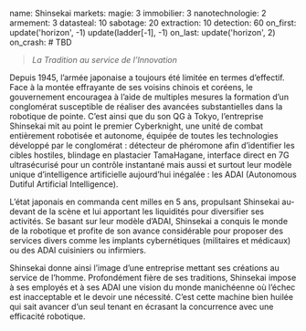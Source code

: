 name: Shinsekai
markets:
    magie: 3
    immobilier: 3
    nanotechnologie: 2
    armement: 3
datasteal: 10
sabotage: 20
extraction: 10
detection: 60
on_first:
    update('horizon', -1)
    update(ladder[-1], -1)
on_last:
    update('horizon', 2)
on_crash:
    # TBD

> *La Tradition au service de l’Innovation*

Depuis 1945, l’armée japonaise a toujours été limitée en termes d’effectif. Face à la montée effrayante de ses voisins chinois et coréens, le gouvernement encouragea à l’aide de multiples mesures la formation d’un conglomérat susceptible de réaliser des avancées substantielles dans la robotique de pointe. C’est ainsi que du son QG à Tokyo, l’entreprise Shinsekai mit au point le premier Cyberknight, une unité de combat entièrement robotisée et autonome, équipée de toutes les technologies développé par le conglomérat : détecteur de phéromone afin d’identifier les cibles hostiles, blindage en plastacier TamaHagane, interface direct en 7G ultrasécurisé pour un contrôle instantané  mais aussi et surtout leur modèle unique d’intelligence artificielle aujourd’hui inégalée : les ADAI (Autonomous Dutiful Artificial Intelligence). 


L’état japonais en commanda cent milles en 5 ans, propulsant Shinsekai au-devant de la scène et lui apportant les liquidités pour diversifier ses activités. Se basant sur leur modèle d’ADAI, Shinsekai a conquis le monde de la robotique et profite de son avance considérable pour proposer des services divers comme les implants cybernétiques (militaires et médicaux) ou des ADAI cuisiniers ou infirmiers. 


Shinsekai donne ainsi l’image d’une entreprise mettant ses créations au service de l’homme. Profondément fière de ses traditions, Shinsekai impose à ses employés et à ses ADAI  une vision du monde manichéenne où l’échec est inacceptable et le devoir une nécessité. C’est cette machine bien huilée qui sait avancer d’un seul tenant en écrasant la concurrence avec une efficacité robotique.
